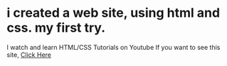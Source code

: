 # i created a web site, using html and css. my first try.
I watch and learn HTML/CSS Tutorials on Youtube
If you want to see this site, [Click Here](https://universitywebb.web.app/)
